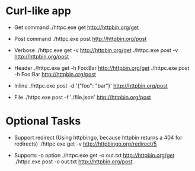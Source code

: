 # Curl-like app

- Get command
./httpc.exe get http://httpbin.org/get

- Post command
./httpc.exe post http://httpbin.org/post

- Verbose
./httpc.exe get -v http://httpbin.org/get
./httpc.exe post -v http://httpbin.org/post

- Header
./httpc.exe get -h Foo:Bar http://httpbin.org/get
./httpc.exe post -h Foo:Bar http://httpbin.org/post

- Inline
./httpc.exe post -d '{\"foo\": \"bar\"}' http://httpbin.org/post

- File
./httpc.exe post -f './file.json' http://httpbin.org/post

# Optional Tasks

- Support redirect (Using httpbingo, because httpbin returns a 404 for redirects)
./httpc.exe get -v http://httpbingo.org/redirect/5

- Supports -o option
./httpc.exe get -o out.txt http://httpbin.org/get
./httpc.exe post -o out.txt http://httpbin.org/post